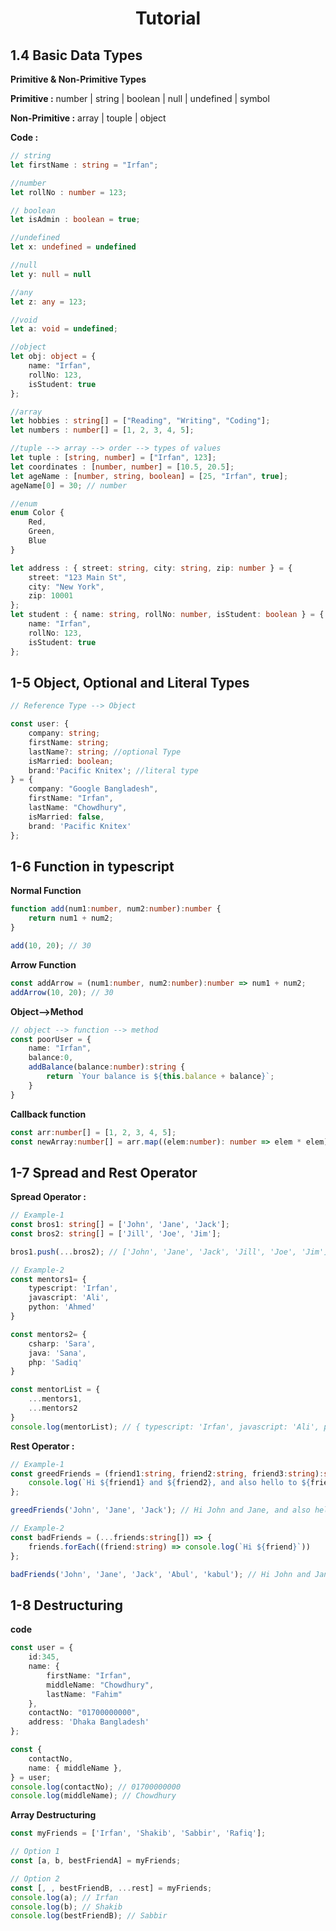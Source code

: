 <div align='center'>

# Tutorial 
</div>

## 1.4 Basic Data Types
 
**Primitive & Non-Primitive Types**

**Primitive :**  number | string | boolean | null | undefined | symbol

**Non-Primitive :**  array | touple | object


**Code :**

```ts
// string 
let firstName : string = "Irfan";

//number
let rollNo : number = 123;

// boolean
let isAdmin : boolean = true;

//undefined
let x: undefined = undefined

//null
let y: null = null

//any
let z: any = 123;

//void
let a: void = undefined;

//object
let obj: object = {
    name: "Irfan",
    rollNo: 123,
    isStudent: true
};

//array
let hobbies : string[] = ["Reading", "Writing", "Coding"];
let numbers : number[] = [1, 2, 3, 4, 5];

//tuple --> array --> order --> types of values
let tuple : [string, number] = ["Irfan", 123];
let coordinates : [number, number] = [10.5, 20.5];
let ageName : [number, string, boolean] = [25, "Irfan", true]; 
ageName[0] = 30; // number

//enum
enum Color {
    Red,
    Green,
    Blue
}

let address : { street: string, city: string, zip: number } = {
    street: "123 Main St",
    city: "New York",
    zip: 10001
};
let student : { name: string, rollNo: number, isStudent: boolean } = {
    name: "Irfan",
    rollNo: 123,
    isStudent: true
};
```


## 1-5 Object, Optional and Literal Types

```ts
// Reference Type --> Object 

const user: {
    company: string;
    firstName: string;
    lastName?: string; //optional Type
    isMarried: boolean;
    brand:'Pacific Knitex'; //literal type
} = {
    company: "Google Bangladesh",
    firstName: "Irfan",
    lastName: "Chowdhury",
    isMarried: false,
    brand: 'Pacific Knitex'
};
```



## 1-6 Function in typescript

**Normal Function**

```ts
function add(num1:number, num2:number):number {
    return num1 + num2;
}

add(10, 20); // 30 

```

**Arrow Function**

```ts
const addArrow = (num1:number, num2:number):number => num1 + num2;
addArrow(10, 20); // 30
```

**Object-->Method**
```ts
// object --> function --> method 
const poorUser = {
    name: "Irfan",
    balance:0,
    addBalance(balance:number):string {
        return `Your balance is ${this.balance + balance}`;
    }
}
```

**Callback function**
```ts
const arr:number[] = [1, 2, 3, 4, 5];
const newArray:number[] = arr.map((elem:number): number => elem * elem);
```

## 1-7 Spread and Rest Operator

**Spread Operator :**

```ts
// Example-1
const bros1: string[] = ['John', 'Jane', 'Jack'];
const bros2: string[] = ['Jill', 'Joe', 'Jim'];

bros1.push(...bros2); // ['John', 'Jane', 'Jack', 'Jill', 'Joe', 'Jim']

// Example-2
const mentors1= {
    typescript: 'Irfan',
    javascript: 'Ali',
    python: 'Ahmed'
}

const mentors2= {
    csharp: 'Sara',
    java: 'Sana',
    php: 'Sadiq'
}

const mentorList = {
    ...mentors1,
    ...mentors2
}
console.log(mentorList); // { typescript: 'Irfan', javascript: 'Ali', python: 'Ahmed', csharp: 'Sara', java: 'Sana', php: 'Sadiq' }
```


**Rest Operator :**
```ts
// Example-1
const greedFriends = (friend1:string, friend2:string, friend3:string):string => {
    console.log(`Hi ${friend1} and ${friend2}, and also hello to ${friend3}`);
};

greedFriends('John', 'Jane', 'Jack'); // Hi John and Jane, and also hello to Jack

// Example-2
const badFriends = (...friends:string[]) => {
    friends.forEach((friend:string) => console.log(`Hi ${friend}`))
};  

badFriends('John', 'Jane', 'Jack', 'Abul', 'kabul'); // Hi John and Jane, and also hello to Jack
```


## 1-8 Destructuring

**code** 

```ts
const user = {
    id:345,
    name: {
        firstName: "Irfan",
        middleName: "Chowdhury",
        lastName: "Fahim"
    },
    contactNo: "01700000000",
    address: 'Dhaka Bangladesh'
};

const { 
    contactNo, 
    name: { middleName }, 
} = user;
console.log(contactNo); // 01700000000
console.log(middleName); // Chowdhury
```

**Array Destructuring**

```ts
const myFriends = ['Irfan', 'Shakib', 'Sabbir', 'Rafiq'];

// Option 1
const [a, b, bestFriendA] = myFriends;

// Option 2
const [, , bestFriendB, ...rest] = myFriends;
console.log(a); // Irfan
console.log(b); // Shakib
console.log(bestFriendB); // Sabbir
```